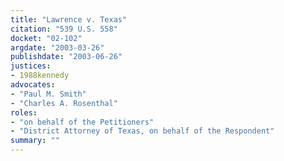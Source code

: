 ```yaml
---
title: "Lawrence v. Texas"
citation: "539 U.S. 558"
docket: "02-102"
argdate: "2003-03-26"
publishdate: "2003-06-26"
justices:
- 1988kennedy
advocates:
- "Paul M. Smith"
- "Charles A. Rosenthal"
roles:
- "on behalf of the Petitioners"
- "District Attorney of Texas, on behalf of the Respondent"
summary: ""
---
```


